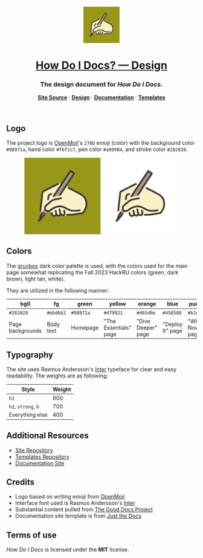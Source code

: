 <p align="center">
  <a href="https://howdoidocs.tech">
    <img src="https://github.com/how-do-i-docs/design/raw/main/assets/howdoidocs-logo-bg.svg" height="96">
    <h1 align="center">How Do I Docs? — Design</h1>
  </a>
</p>

<h3 align="center">
   The design document for <i>How Do I Docs</i>.
</h3>

<p align="center">
    <a href="https://github.com/how-do-i-docs/site"><strong>Site Source</strong></a>  ·
    <a href="https://github.com/how-do-i-docs/design"><strong>Design</strong></a>  ·
  <a href="https://docs.howdoidocs.tech"><strong>Documentation</strong></a> ·
  <a href="https://github.com/how-do-i-docs/doc-templates"><strong>Templates</strong></a>
</p>
<br/>

## Logo

The project logo is [OpenMoji](https://openmoji.)'s `270D` emoji (color) with the background color `#98971a`, hand color `#fbf1c7`, pen color `#a89984`, and stroke color `#282828`.

<p align="center">
  <img src="https://github.com/how-do-i-docs/design/raw/main/assets/howdoidocs-logo-bg.svg" width="40%" />
  <img src="https://github.com/how-do-i-docs/design/raw/main/assets/howdoidocs-logo-nobg.svg" width="40%" /> 
</p>


## Colors

The [gruvbox](https://github.com/morhetz/gruvbox) dark color palette is used, with the colors used for the main page somewhat replicating the Fall 2023 HackRU colors (green, dark brown, light tan, white).

They are utilized in the following manner:

| bg0              | fg        | green     | yellow                | orange             | blue             | purple          |
|------------------|-----------|-----------|-----------------------|--------------------|------------------|-----------------|
| `#282828`        | `#ebdbb2` | `#98971a` | `#d79921`             | `#d65d0e`          | `#458588`        | `#b16286`       |
| Page backgrounds | Body text | Homepage  | "The Essentials" page | "Dive Deeper" page | "Deploy It" page | "What Now" page |

## Typography

The site uses Rasmus Andersson's [Inter](https://rsms.me/inter/) typeface for clear and easy readability. The weights are as following:

| Style               | Weight |
| ------------------- | ------ |
| `h1`                | 900    |
| `h2`, `strong`, `b` | 700    |
| Everything else     | 400    |

## Additional Resources
 
- [Site Repository](https://github.com/how-do-i-docs/site)
- [Templates Repository](https://github.com/how-do-i-docs/doc-templates)
- [Documentation Site](https://docs.howdoidocs.tech)

## Credits

- Logo based on writing emoji from [OpenMoji](https://openmoji.org)
- Interface font used is Rasmus Andersson's [Inter](https://rsms.me/inter/)
- Substantial content pulled from [The Good Docs Project](https://thegooddocsproject.dev)
- Documentation site template is from [Just the Docs](https://github.com/just-the-docs/just-the-docs)

## Terms of use

*How Do I Docs* is licensed under the **MIT** license.
